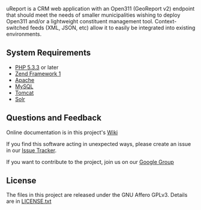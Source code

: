 uReport is a CRM web application with an Open311
(GeoReport v2) endpoint that should meet the needs of smaller municipalities
wishing to deploy Open311 and/or a lightweight constituent management tool.
Context-switched feeds (XML, JSON, etc) allow it to easily be integrated into
existing environments.

System Requirements
----------------------
* [PHP 5.3.3](http://php.net) or later
* [Zend Framework 1](http://framework.zend.com/)
* [Apache](http://httpd.apache.org)
* [MySQL](http://dev.mysql.com)
* [Tomcat](http://tomcat.apache.org)
* [Solr](http://lucene.apache.org/solr)

Questions and Feedback
----------------------
Online documentation is in this project's
[Wiki](https://github.com/City-of-Bloomington/uReport/wiki)

If you find this software acting in unexpected ways, please create an issue
in our [Issue Tracker](https://github.com/City-of-Bloomington/uReport/issues).

If you want to contribute to the project, join us on our
[Google Group](https://groups.google.com/forum/?fromgroups#!forum/ureport)

License
----------------------
The files in this project are released under the GNU Affero GPLv3.
Details are in [LICENSE.txt](LICENSE.txt)
